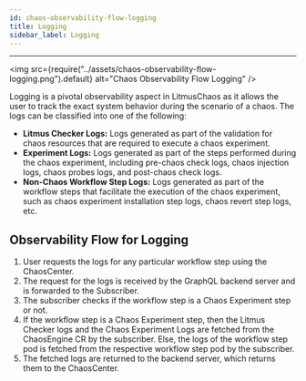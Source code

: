 ```yaml
---
id: chaos-observability-flow-logging
title: Logging
sidebar_label: Logging 
---
```


---
<img src={require("../assets/chaos-observability-flow-logging.png").default} alt="Chaos Observability Flow Logging" />

Logging is a pivotal observability aspect in LitmusChaos as it allows the user to track the exact system behavior during the scenario of a chaos. The logs can be classified into one of the following:

- **Litmus Checker Logs:** Logs generated as part of the validation for chaos resources that are required to execute a chaos experiment.
- **Experiment Logs:** Logs generated as part of the steps performed during the chaos experiment, including pre-chaos check logs, chaos injection logs, chaos probes logs, and post-chaos check logs. 
- **Non-Chaos Workflow Step Logs:** Logs generated as part of the workflow steps that facilitate the execution of the chaos experiment, such as chaos experiment installation step logs, chaos revert step logs, etc.

## Observability Flow for Logging
1. User requests the logs for any particular workflow step using the ChaosCenter.
2. The request for the logs is received by the GraphQL backend server and is forwarded to the Subscriber.
3. The subscriber checks if the workflow step is a Chaos Experiment step or not.
4. If the workflow step is a Chaos Experiment step, then the Litmus Checker logs and the Chaos Experiment Logs are fetched from the ChaosEngine CR by the subscriber. Else, the logs of the workflow step pod is fetched from the respective workflow step pod by the subscriber.
5. The fetched logs are returned to the backend server, which returns them to the ChaosCenter.